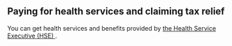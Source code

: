 ##  Paying for health services and claiming tax relief

You can get health services and benefits provided by [ the Health Service
Executive (HSE) ](/en/health/health-system/health-service-executive/) .
